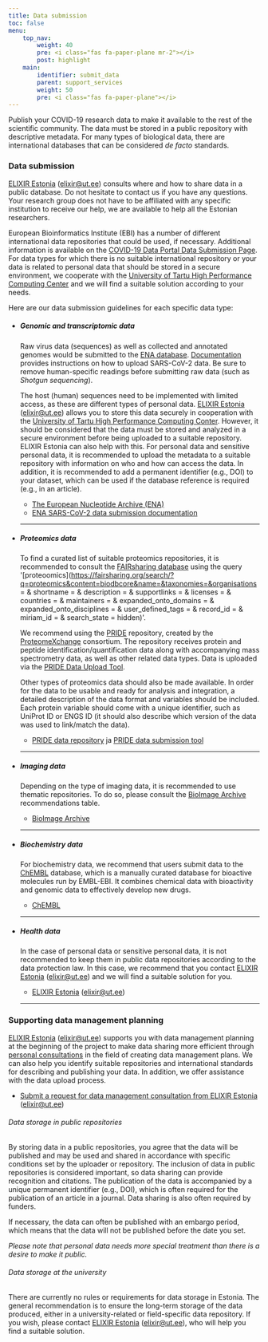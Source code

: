 ```yaml
---
title: Data submission
toc: false
menu:
    top_nav:
        weight: 40
        pre: <i class="fas fa-paper-plane mr-2"></i>
        post: highlight
    main:
        identifier: submit_data
        parent: support_services
        weight: 50
        pre: <i class="fas fa-paper-plane"></i>
---
```


Publish your COVID-19 research data to make it available to the rest of the scientific community. The data must be stored in a public repository with descriptive metadata. For many types of biological data, there are international databases that can be considered _de facto_ standards.

### Data submission

[ELIXIR Estonia](https://elixir.ut.ee/) (elixir@ut.ee) consults where and how to share data in a public database. Do not hesitate to contact us if you have any questions. Your research group does not have to be affiliated with any specific institution to receive our help, we are available to help all the Estonian researchers.

European Bioinformatics Institute (EBI) has a number of different international data repositories that could be used, if necessary. Additional information is available on the [COVID-19 Data Portal Data Submission Page](https://covid19dataportal.ee/ee/support_services/submit/). For data types for which there is no suitable international repository or your data is related to personal data that should be stored in a secure environment, we cooperate with the [University of Tartu High Performance Computing Center](https://hpc.ut.ee/) and we will find a suitable solution according to your needs.

Here are our data submission guidelines for each specific data type:

* ##### Genomic and transcriptomic data

    Raw virus data (sequences) as well as collected and annotated genomes would be submitted to the [ENA database](https://www.ebi.ac.uk/ena). [Documentation](https://ena-browser-docs.readthedocs.io/en/latest/help_and_guides/sars-cov-2-submissions.html) provides instructions on how to upload SARS-CoV-2 data. Be sure to remove human-specific readings before submitting raw data (such as _Shotgun sequencing_).

    The host (human) sequences need to be implemented with limited access, as these are different types of personal data. [ELIXIR Estonia](https://elixir.ut.ee/) (elixir@ut.ee) allows you to store this data securely in cooperation with the [University of Tartu High Performance Computing Conter](https://hpc.ut.ee/). However, it should be considered that the data must be stored and analyzed in a secure environment before being uploaded to a suitable repository. ELIXIR Estonia can also help with this. For personal data and sensitive personal data, it is recommended to upload the metadata to a suitable repository with information on who and how can access the data. In addition, it is recommended to add a permanent identifier (e.g., DOI) to your dataset, which can be used if the database reference is required (e.g., in an article).

    * [The European Nucleotide Archive (ENA)](https://www.ebi.ac.uk/ena)
    * [ENA SARS-CoV-2 data submission documentation](https://ena-browser-docs.readthedocs.io/en/latest/help_and_guides/sars-cov-2-submissions.html)

    ***

* ##### Proteomics data

    To find a curated list of suitable proteomics repositories, it is recommended to consult the [FAIRsharing database](https://fairsharing.org/) using the query '[proteoomics](https://fairsharing.org/search/?q=proteomics&content=biodbcore&name=&taxonomies=&organisations = & shortname = & description = & supportlinks = & licenses = & countries = & maintainers = & expanded_onto_domains = & expanded_onto_disciplines = & user_defined_tags = & record_id = & miriam_id = & search_state = hidden)'.

    We recommend using the [PRIDE](https://www.ebi.ac.uk/pride/) repository, created by the [ProteomeXchange](http://www.proteomexchange.org/) consortium. The repository receives protein and peptide identification/quantification data along with accompanying mass spectrometry data, as well as other related data types. Data is uploaded via the [PRIDE Data Upload Tool](https://www.ebi.ac.uk/pride/markdownpage/pridesubmissiontool).

    Other types of proteomics data should also be made available. In order for the data to be usable and ready for analysis and integration, a detailed description of the data format and variables should be included. Each protein variable should come with a unique identifier, such as UniProt ID or ENGS ID (it should also describe which version of the data was used to link/match the data).

    * [PRIDE data repository](https://www.ebi.ac.uk/pride/) ja [PRIDE data submission tool](https://www.ebi.ac.uk/pride/markdownpage/pridesubmissiontool)

    ***

* ##### Imaging data

    Depending on the type of imaging data, it is recommended to use thematic repositories. To do so, please consult the [BioImage Archive](https://www.ebi.ac.uk/bioimage-archive/) recommendations table.

    * [BioImage Archive](https://www.ebi.ac.uk/bioimage-archive/)

    ***

* ##### Biochemistry data

    For biochemistry data, we recommend that users submit data to the [ChEMBL](https://www.ebi.ac.uk/chembl/) database, which is a manually curated database for bioactive molecules run by EMBL-EBI. It combines chemical data with bioactivity and genomic data to effectively develop new drugs.

    * [ChEMBL](https://www.ebi.ac.uk/chembl/)

    ***

* ##### Health data

    In the case of personal data or sensitive personal data, it is not recommended to keep them in public data repositories according to the data protection law. In this case, we recommend that you contact [ELIXIR Estonia](https://elixir.ut.ee/) (elixir@ut.ee) and we will find a suitable solution for you.

    * [ELIXIR Estonia](https://elixir.ut.ee/) (elixir@ut.ee)

    ***

### Supporting data management planning

[ELIXIR Estonia](https://elixir.ut.ee/) (elixir@ut.ee) supports you with data management planning at the beginning of the project to make data sharing more efficient through [personal consultations](elixir@ut.ee) in the field of creating data management plans.
We can also help you identify suitable repositories and international standards for describing and publishing your data. In addition, we offer assistance with the data upload process.

* [Submit a request for data management consultation from ELIXIR Estonia](https://elixir.ut.ee/) (elixir@ut.ee)

###### Data storage in public repositories

By storing data in a public repositories, you agree that the data will be published and may be used and shared in accordance with specific conditions set by the uploader or repository. The inclusion of data in public repositories is considered important, so data sharing can provide recognition and citations. The publication of the data is accompanied by a unique permanent identifier (e.g., DOI), which is often required for the publication of an article in a journal. Data sharing is also often required by funders.

If necessary, the data can often be published with an embargo period, which means that the data will not be published before the date you set.

_Please note that personal data needs more special treatment than there is a desire to make it public._

###### Data storage at the university

There are currently no rules or requirements for data storage in Estonia. The general recommendation is to ensure the long-term storage of the data produced, either in a university-related or field-specific data repository. If you wish, please contact [ELIXIR Estonia](https://elixir.ut.ee/) (elixir@ut.ee), who will help you find a suitable solution.
